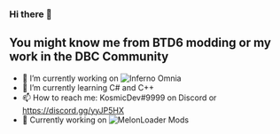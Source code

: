 ### Hi there 👋
## You might know me from BTD6 modding or my work in the DBC Community

- 🔭 I’m currently working on ![Inferno Omnia](https://github.com/Inferno-Dev-Team/Inferno-Omnia)
- 🌱 I’m currently learning C# and C++
- 📫 How to reach me: KosmicDev#9999 on Discord or https://discord.gg/yyJP5HX
- 🍉 Currently working on ![MelonLoader](https://github.com/LavaGang/MelonLoader) Mods
